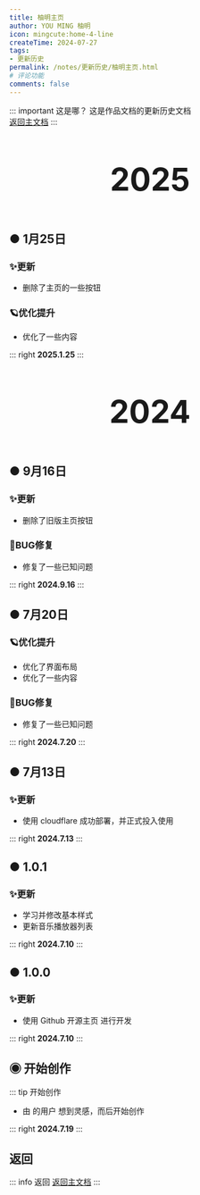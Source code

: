 ```yaml
---
title: 柚明主页
author: YOU MING 柚明
icon: mingcute:home-4-line
createTime: 2024-07-27
tags:
- 更新历史
permalink: /notes/更新历史/柚明主页.html
# 评论功能
comments: false
---
```


::: important 这是哪？
这是作品文档的更新历史文档  
[返回主文档](/notes/柚明主页.html)
:::

<div style="text-align: center; ">
    <p style="font-size: 56px; font-weight: 650; margin-top: 60px">2025</p>
</div>


## ● 1月25日 <Badge text="正式版" type="tip" />
### ✨更新

- 删除了主页的一些按钮

### 🪐优化提升

- 优化了一些内容

::: right
**2025.1.25**
:::


<div style="text-align: center; ">
    <p style="font-size: 56px; font-weight: 650; margin-top: 60px">2024</p>
</div>


## ● 9月16日 <Badge text="正式版" type="tip" />
### ✨更新

- 删除了旧版主页按钮

### 🐛BUG修复

- 修复了一些已知问题

::: right
**2024.9.16**
:::


## ● 7月20日 <Badge text="正式版" type="tip" />
### 🪐优化提升

- 优化了界面布局
- 优化了一些内容

### 🐛BUG修复

- 修复了一些已知问题

::: right
**2024.7.20**
:::


## ● 7月13日 <Badge text="正式版" type="tip" />
### ✨更新

- 使用 cloudflare 成功部署，并正式投入使用

::: right
**2024.7.13**
:::


## ● 1.0.1 <Badge text="内测版" type="danger" />
### ✨更新

- 学习并修改基本样式
- 更新音乐播放器列表

::: right
**2024.7.10**
:::


## ● 1.0.0 <Badge text="内测版" type="danger" />
### ✨更新

- 使用 Github 开源主页 进行开发

::: right
**2024.7.10**
:::


## ◉ 开始创作
::: tip 开始创作
- 由 <Badge text="Youming 工作室" type="tip" /> 的用户 <Badge text="柚明" type="tip" /> 想到灵感，而后开始创作

::: right
**2024.7.19**
:::


## <Icon name="mingcute:back-line" color="currentColor" /> 返回
::: info 返回
[返回主文档](/notes/模板.html)
:::